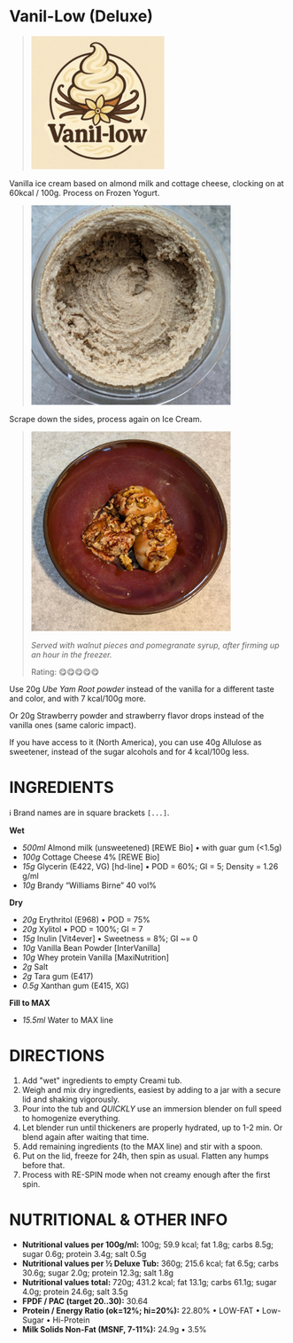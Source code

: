 # Vanil-Low (Deluxe)
> <img width=240 alt="Logo" src="https://raw.githubusercontent.com/jhermann/ice-creamery/refs/heads/main/recipes/Vanil-Low%20(Deluxe)/logo-vanil-low.png" />

Vanilla ice cream based on almond milk and cottage cheese, clocking on at 60kcal / 100g.
Process on Frozen Yogurt.

> <img width=360 alt="Spun Ice Cream" src="https://raw.githubusercontent.com/jhermann/ice-creamery/refs/heads/main/recipes/Vanil-Low%20(Deluxe)/Vanillow_2025-05-22_1.jpg" />

Scrape down the sides, process again on Ice Cream.

> <img width=360 alt="Spun Ice Cream" src="https://raw.githubusercontent.com/jhermann/ice-creamery/refs/heads/main/recipes/Vanil-Low%20(Deluxe)/Vanillow_2025-05-22_2.jpg" />
>
> *Served with walnut pieces and pomegranate syrup,*
> *after firming up an hour in the freezer.*
>
> Rating: 😋😋😋😋😋

Use 20g *Ube Yam Root powder* instead of the vanilla
for a different taste and color, and with 7 kcal/100g more.

Or 20g Strawberry powder and strawberry flavor drops
instead of the vanilla ones (same caloric impact).

If you have access to it (North America), you can use 40g Allulose as sweetener,
instead of the sugar alcohols and for 4 kcal/100g less.

# INGREDIENTS

ℹ️ Brand names are in square brackets `[...]`.

**Wet**

  - _500ml_ Almond milk (unsweetened) [REWE Bio] • with guar gum (<1.5g)
  - _100g_ Cottage Cheese 4% [REWE Bio]
  - _15g_ Glycerin (E422, VG) [hd-line] • POD = 60%; GI = 5; Density = 1.26 g/ml
  - _10g_ Brandy “Williams Birne” 40 vol%

**Dry**

  - _20g_ Erythritol (E968) • POD = 75%
  - _20g_ Xylitol • POD = 100%; GI = 7
  - _15g_ Inulin [Vit4ever] • Sweetness = 8%; GI ~= 0
  - _10g_ Vanilla Bean Powder [InterVanilla]
  - _10g_ Whey protein Vanilla [MaxiNutrition]
  - _2g_ Salt
  - _2g_ Tara gum (E417)
  - _0.5g_ Xanthan gum (E415, XG)

**Fill to MAX**

  - _15.5ml_ Water to MAX line

# DIRECTIONS

 1. Add "wet" ingredients to empty Creami tub.
 1. Weigh and mix dry ingredients, easiest by adding to a jar with a secure lid and shaking vigorously.
 1. Pour into the tub and *QUICKLY* use an immersion blender on full speed to homogenize everything.
 1. Let blender run until thickeners are properly hydrated, up to 1-2 min. Or blend again after waiting that time.
 1. Add remaining ingredients (to the MAX line) and stir with a spoon.
 1. Put on the lid, freeze for 24h, then spin as usual. Flatten any humps before that.
 1. Process with RE-SPIN mode when not creamy enough after the first spin.

# NUTRITIONAL & OTHER INFO
- **Nutritional values per 100g/ml:** 100g; 59.9 kcal; fat 1.8g; carbs 8.5g; sugar 0.6g; protein 3.4g; salt 0.5g
- **Nutritional values per ½ Deluxe Tub:** 360g; 215.6 kcal; fat 6.5g; carbs 30.6g; sugar 2.0g; protein 12.3g; salt 1.8g
- **Nutritional values total:** 720g; 431.2 kcal; fat 13.1g; carbs 61.1g; sugar 4.0g; protein 24.6g; salt 3.5g
- **FPDF / PAC (target 20..30):** 30.64
- **Protein / Energy Ratio (ok=12%; hi=20%):** 22.80% • LOW-FAT • Low-Sugar • Hi-Protein
- **Milk Solids Non-Fat (MSNF, 7-11%):** 24.9g • 3.5%
